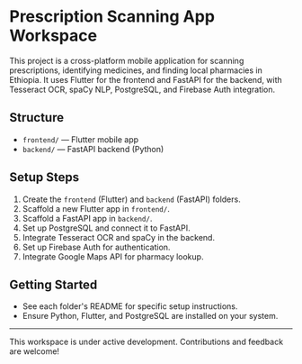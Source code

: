# Prescription Scanning App Workspace

This project is a cross-platform mobile application for scanning prescriptions, identifying medicines, and finding local pharmacies in Ethiopia. It uses Flutter for the frontend and FastAPI for the backend, with Tesseract OCR, spaCy NLP, PostgreSQL, and Firebase Auth integration.

## Structure
- `frontend/` — Flutter mobile app
- `backend/` — FastAPI backend (Python)

## Setup Steps
1. Create the `frontend` (Flutter) and `backend` (FastAPI) folders.
2. Scaffold a new Flutter app in `frontend/`.
3. Scaffold a FastAPI app in `backend/`.
4. Set up PostgreSQL and connect it to FastAPI.
5. Integrate Tesseract OCR and spaCy in the backend.
6. Set up Firebase Auth for authentication.
7. Integrate Google Maps API for pharmacy lookup.

## Getting Started
- See each folder's README for specific setup instructions.
- Ensure Python, Flutter, and PostgreSQL are installed on your system.

---

This workspace is under active development. Contributions and feedback are welcome!
